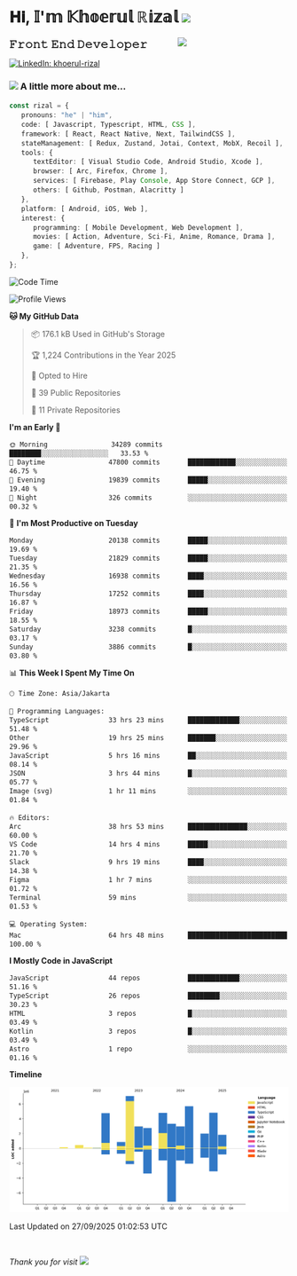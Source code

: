 <h1> 𝐇𝐢, 𝕀'𝕞 𝕂𝕙𝕠𝕖𝕣𝕦𝕝 ℝ𝕚𝕫𝕒𝕝 <img src="https://media.giphy.com/media/mGcNjsfWAjY5AEZNw6/giphy.gif" width="50"></h1>
<img align='right' src="https://media.giphy.com/media/v1.Y2lkPTc5MGI3NjExOWI2ajR2NGJubzBsZHFuaHMwajRrcDNsNXJwOG8yb3F0NjhkNXF4OSZlcD12MV9pbnRlcm5hbF9naWZfYnlfaWQmY3Q9cw/fkZukR450RQ1qnGaq9/giphy.gif" width="200">
<strong style="font-size:20px;">𝙵𝚛𝚘𝚗𝚝 𝙴𝚗𝚍 𝙳𝚎𝚟𝚎𝚕𝚘𝚙𝚎𝚛</strong>
</p></em>

[![LinkedIn: khoerul-rizal](https://img.shields.io/badge/khoerul--rizal-blue?style=flat-square&logo=Linkedin&logoColor=white&link=https://www.linkedin.com/in/khoerul-rizal/)](https://www.linkedin.com/in/khoerul-rizal/)

### <img src="https://media.giphy.com/media/VgCDAzcKvsR6OM0uWg/giphy.gif" width="50"> A little more about me...

```typescript
const rizal = {
   pronouns: "he" | "him",
   code: [ Javascript, Typescript, HTML, CSS ],
   framework: [ React, React Native, Next, TailwindCSS ],
   stateManagement: [ Redux, Zustand, Jotai, Context, MobX, Recoil ],
   tools: {
      textEditor: [ Visual Studio Code, Android Studio, Xcode ],
      browser: [ Arc, Firefox, Chrome ],
      services: [ Firebase, Play Console, App Store Connect, GCP ],
      others: [ Github, Postman, Alacritty ]
   },
   platform: [ Android, iOS, Web ],
   interest: {
      programming: [ Mobile Development, Web Development ],
      movies: [ Action, Adventure, Sci-Fi, Anime, Romance, Drama ],
      game: [ Adventure, FPS, Racing ]
   },
};
```

<!--START_SECTION:waka-->
![Code Time](http://img.shields.io/badge/Code%20Time-4%2C036%20hrs%2024%20mins-blue)

![Profile Views](http://img.shields.io/badge/Profile%20Views-0-blue)

**🐱 My GitHub Data** 

> 📦 176.1 kB Used in GitHub's Storage 
 > 
> 🏆 1,224 Contributions in the Year 2025
 > 
> 💼 Opted to Hire
 > 
> 📜 39 Public Repositories 
 > 
> 🔑 11 Private Repositories 
 > 
**I'm an Early 🐤** 

```text
🌞 Morning                34289 commits       ████████░░░░░░░░░░░░░░░░░   33.53 % 
🌆 Daytime                47800 commits       ████████████░░░░░░░░░░░░░   46.75 % 
🌃 Evening                19839 commits       █████░░░░░░░░░░░░░░░░░░░░   19.40 % 
🌙 Night                  326 commits         ░░░░░░░░░░░░░░░░░░░░░░░░░   00.32 % 
```
📅 **I'm Most Productive on Tuesday** 

```text
Monday                   20138 commits       █████░░░░░░░░░░░░░░░░░░░░   19.69 % 
Tuesday                  21829 commits       █████░░░░░░░░░░░░░░░░░░░░   21.35 % 
Wednesday                16938 commits       ████░░░░░░░░░░░░░░░░░░░░░   16.56 % 
Thursday                 17252 commits       ████░░░░░░░░░░░░░░░░░░░░░   16.87 % 
Friday                   18973 commits       █████░░░░░░░░░░░░░░░░░░░░   18.55 % 
Saturday                 3238 commits        █░░░░░░░░░░░░░░░░░░░░░░░░   03.17 % 
Sunday                   3886 commits        █░░░░░░░░░░░░░░░░░░░░░░░░   03.80 % 
```


📊 **This Week I Spent My Time On** 

```text
🕑︎ Time Zone: Asia/Jakarta

💬 Programming Languages: 
TypeScript               33 hrs 23 mins      █████████████░░░░░░░░░░░░   51.48 % 
Other                    19 hrs 25 mins      ███████░░░░░░░░░░░░░░░░░░   29.96 % 
JavaScript               5 hrs 16 mins       ██░░░░░░░░░░░░░░░░░░░░░░░   08.14 % 
JSON                     3 hrs 44 mins       █░░░░░░░░░░░░░░░░░░░░░░░░   05.77 % 
Image (svg)              1 hr 11 mins        ░░░░░░░░░░░░░░░░░░░░░░░░░   01.84 % 

🔥 Editors: 
Arc                      38 hrs 53 mins      ███████████████░░░░░░░░░░   60.00 % 
VS Code                  14 hrs 4 mins       █████░░░░░░░░░░░░░░░░░░░░   21.70 % 
Slack                    9 hrs 19 mins       ████░░░░░░░░░░░░░░░░░░░░░   14.38 % 
Figma                    1 hr 7 mins         ░░░░░░░░░░░░░░░░░░░░░░░░░   01.72 % 
Terminal                 59 mins             ░░░░░░░░░░░░░░░░░░░░░░░░░   01.53 % 

💻 Operating System: 
Mac                      64 hrs 48 mins      █████████████████████████   100.00 % 
```

**I Mostly Code in JavaScript** 

```text
JavaScript               44 repos            █████████████░░░░░░░░░░░░   51.16 % 
TypeScript               26 repos            ████████░░░░░░░░░░░░░░░░░   30.23 % 
HTML                     3 repos             █░░░░░░░░░░░░░░░░░░░░░░░░   03.49 % 
Kotlin                   3 repos             █░░░░░░░░░░░░░░░░░░░░░░░░   03.49 % 
Astro                    1 repo              ░░░░░░░░░░░░░░░░░░░░░░░░░   01.16 % 
```



**Timeline**

![Lines of Code chart](https://raw.githubusercontent.com/khoerulrizal/khoerulrizal/main/assets/bar_graph.png)


 Last Updated on 27/09/2025 01:02:53 UTC
<!--END_SECTION:waka-->
</details>
<br/>

<em>Thank you for visit</em> <img src="https://media.giphy.com/media/v1.Y2lkPTc5MGI3NjExcHdvNm1qZWtjaGw0ZjdwM3Z3NnY2dHlueTVuODBta2FiY20wM2YybSZlcD12MV9pbnRlcm5hbF9naWZfYnlfaWQmY3Q9cw/tV25tpdKqdFa9x81k2/giphy.gif" width="40">

